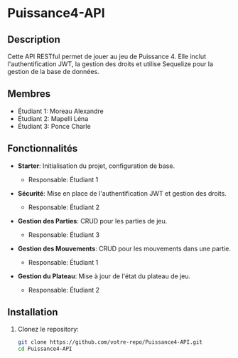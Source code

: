 # Puissance4-API

## Description

Cette API RESTful permet de jouer au jeu de Puissance 4. Elle inclut l'authentification JWT, la gestion des droits et utilise Sequelize pour la gestion de la base de données.

## Membres

- Étudiant 1: Moreau Alexandre
- Étudiant 2: Mapelli Léna
- Étudiant 3: Ponce Charle
## Fonctionnalités

- **Starter**: Initialisation du projet, configuration de base.
  - Responsable: Étudiant 1

- **Sécurité**: Mise en place de l'authentification JWT et gestion des droits.
  - Responsable: Étudiant 2

- **Gestion des Parties**: CRUD pour les parties de jeu.
  - Responsable: Étudiant 3

- **Gestion des Mouvements**: CRUD pour les mouvements dans une partie.
  - Responsable: Étudiant 1

- **Gestion du Plateau**: Mise à jour de l'état du plateau de jeu.
  - Responsable: Étudiant 2

## Installation

1. Clonez le repository:
   ```bash
   git clone https://github.com/votre-repo/Puissance4-API.git
   cd Puissance4-API
